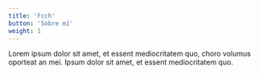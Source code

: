 ```yaml
---
title: 'Fcch'
button: 'Sobre mí'
weight: 1
---
```


Lorem ipsum dolor sit amet, et essent mediocritatem quo, choro volumus oporteat an mei. Ipsum dolor sit amet, et essent mediocritatem quo.

